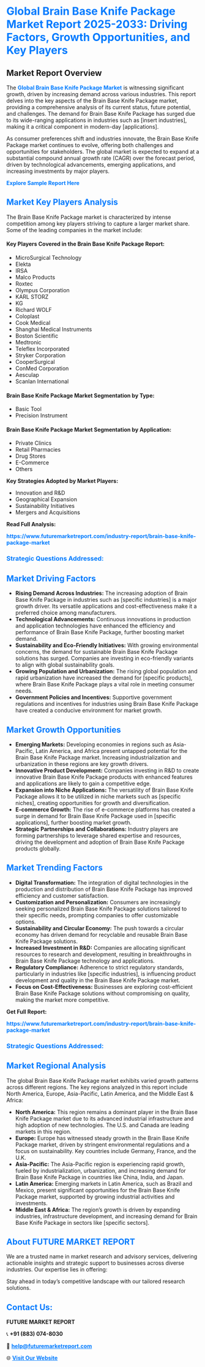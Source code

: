 <h1 style="color: #007BFF;">Global Brain Base Knife Package Market Report 2025-2033: Driving Factors, Growth Opportunities, and Key Players</h1>

<section id="overview">
<h2>Market Report Overview</h2>
<p>The <a href="https://www.futuremarketreport.com/industry-report/brain-base-knife-package-market" style="color: #007BFF; text-decoration: none;"><strong>Global Brain Base Knife Package Market</strong></a> is witnessing significant growth, driven by increasing demand across various industries. This report delves into the key aspects of the Brain Base Knife Package market, providing a comprehensive analysis of its current status, future potential, and challenges. The demand for Brain Base Knife Package has surged due to its wide-ranging applications in industries such as [insert industries], making it a critical component in modern-day [applications].</p>
<p>As consumer preferences shift and industries innovate, the Brain Base Knife Package market continues to evolve, offering both challenges and opportunities for stakeholders. The global market is expected to expand at a substantial compound annual growth rate (CAGR) over the forecast period, driven by technological advancements, emerging applications, and increasing investments by major players.</p>
</section>

<section id="overview">
<p><a href="https://www.futuremarketreport.com/request-sample/reportId=104362" style="color: #007BFF; text-decoration: none;"><strong>Explore Sample Report Here</strong></a></p>
</section>

<section id="key-players">
<h2 style="color: #007BFF;">Market Key Players Analysis</h2>
<p>The Brain Base Knife Package market is characterized by intense competition among key players striving to capture a larger market share. Some of the leading companies in the market include:</p>
<h4>Key Players Covered in the Brain Base Knife Package Report:</h4>
<ul><li>MicroSurgical Technology</li><li>Elekta</li><li>IRSA</li><li>Malco Products</li><li>Roxtec</li><li>Olympus Corporation</li><li>KARL STORZ</li><li>KG</li><li>Richard WOLF</li><li>Coloplast</li><li>Cook Medical</li><li>Shanghai Medical Instruments</li><li>Boston Scientific</li><li>Medtronic</li><li>Teleflex Incorporated</li><li>Stryker Corporation</li><li>CooperSurgical</li><li>ConMed Corporation</li><li>Aesculap</li><li>Scanlan International</li></ul>
<h4>Brain Base Knife Package Market Segmentation by Type:</h4>
<ul><li>Basic Tool</li><li>Precision Instrument</li></ul>

<h4>Brain Base Knife Package Market Segmentation by Application:</h4>
<ul><li>Private Clinics</li><li>Retail Pharmacies</li><li>Drug Stores</li><li>E-Commerce</li><li>Others</li></ul>
<p><strong>Key Strategies Adopted by Market Players:</strong></p>
<ul>
<li>Innovation and R&D</li>
<li>Geographical Expansion</li>
<li>Sustainability Initiatives</li>
<li>Mergers and Acquisitions</li>
</ul>
</section>

<section>
<p><strong>Read Full Analysis: </strong></p><a href="https://www.futuremarketreport.com/industry-report/brain-base-knife-package-market" style="color: #007BFF; text-decoration: none;"><strong>https://www.futuremarketreport.com/industry-report/brain-base-knife-package-market</strong></a>
<h3 style="color: #007BFF;">Strategic Questions Addressed:</h3>
</section>

<section id="driving-factors">
<h2 style="color: #007BFF;">Market Driving Factors</h2>
<ul>
<li><strong>Rising Demand Across Industries:</strong> The increasing adoption of Brain Base Knife Package in industries such as [specific industries] is a major growth driver. Its versatile applications and cost-effectiveness make it a preferred choice among manufacturers.</li>
<li><strong>Technological Advancements:</strong> Continuous innovations in production and application technologies have enhanced the efficiency and performance of Brain Base Knife Package, further boosting market demand.</li>
<li><strong>Sustainability and Eco-Friendly Initiatives:</strong> With growing environmental concerns, the demand for sustainable Brain Base Knife Package solutions has surged. Companies are investing in eco-friendly variants to align with global sustainability goals.</li>
<li><strong>Growing Population and Urbanization:</strong> The rising global population and rapid urbanization have increased the demand for [specific products], where Brain Base Knife Package plays a vital role in meeting consumer needs.</li>
<li><strong>Government Policies and Incentives:</strong> Supportive government regulations and incentives for industries using Brain Base Knife Package have created a conducive environment for market growth.</li>
</ul>
</section>

<section id="growth-opportunities">
<h2 style="color: #007BFF;">Market Growth Opportunities</h2>
<ul>
<li><strong>Emerging Markets:</strong> Developing economies in regions such as Asia-Pacific, Latin America, and Africa present untapped potential for the Brain Base Knife Package market. Increasing industrialization and urbanization in these regions are key growth drivers.</li>
<li><strong>Innovative Product Development:</strong> Companies investing in R&D to create innovative Brain Base Knife Package products with enhanced features and applications are likely to gain a competitive edge.</li>
<li><strong>Expansion into Niche Applications:</strong> The versatility of Brain Base Knife Package allows it to be utilized in niche markets such as [specific niches], creating opportunities for growth and diversification.</li>
<li><strong>E-commerce Growth:</strong> The rise of e-commerce platforms has created a surge in demand for Brain Base Knife Package used in [specific applications], further boosting market growth.</li>
<li><strong>Strategic Partnerships and Collaborations:</strong> Industry players are forming partnerships to leverage shared expertise and resources, driving the development and adoption of Brain Base Knife Package products globally.</li>
</ul>
</section>

<section id="trending-factors">
<h2 style="color: #007BFF;">Market Trending Factors</h2>
<ul>
<li><strong>Digital Transformation:</strong> The integration of digital technologies in the production and distribution of Brain Base Knife Package has improved efficiency and customer satisfaction.</li>
<li><strong>Customization and Personalization:</strong> Consumers are increasingly seeking personalized Brain Base Knife Package solutions tailored to their specific needs, prompting companies to offer customizable options.</li>
<li><strong>Sustainability and Circular Economy:</strong> The push towards a circular economy has driven demand for recyclable and reusable Brain Base Knife Package solutions.</li>
<li><strong>Increased Investment in R&D:</strong> Companies are allocating significant resources to research and development, resulting in breakthroughs in Brain Base Knife Package technology and applications.</li>
<li><strong>Regulatory Compliance:</strong> Adherence to strict regulatory standards, particularly in industries like [specific industries], is influencing product development and quality in the Brain Base Knife Package market.</li>
<li><strong>Focus on Cost-Effectiveness:</strong> Businesses are exploring cost-efficient Brain Base Knife Package solutions without compromising on quality, making the market more competitive.</li>
</ul>
</section>

<section>
<p><strong>Get Full Report: </strong></p><a href="https://www.futuremarketreport.com/industry-report/brain-base-knife-package-market" style="color: #007BFF; text-decoration: none;"><strong>https://www.futuremarketreport.com/industry-report/brain-base-knife-package-market</strong></a>
<h3 style="color: #007BFF;">Strategic Questions Addressed:</h3>
</section>


<section id="regional-analysis">
<h2 style="color: #007BFF;">Market Regional Analysis</h2>
<p>The global Brain Base Knife Package market exhibits varied growth patterns across different regions. The key regions analyzed in this report include North America, Europe, Asia-Pacific, Latin America, and the Middle East & Africa:</p>
<ul>
<li><strong>North America:</strong> This region remains a dominant player in the Brain Base Knife Package market due to its advanced industrial infrastructure and high adoption of new technologies. The U.S. and Canada are leading markets in this region.</li>
<li><strong>Europe:</strong> Europe has witnessed steady growth in the Brain Base Knife Package market, driven by stringent environmental regulations and a focus on sustainability. Key countries include Germany, France, and the U.K.</li>
<li><strong>Asia-Pacific:</strong> The Asia-Pacific region is experiencing rapid growth, fueled by industrialization, urbanization, and increasing demand for Brain Base Knife Package in countries like China, India, and Japan.</li>
<li><strong>Latin America:</strong> Emerging markets in Latin America, such as Brazil and Mexico, present significant opportunities for the Brain Base Knife Package market, supported by growing industrial activities and investments.</li>
<li><strong>Middle East & Africa:</strong> The region’s growth is driven by expanding industries, infrastructure development, and increasing demand for Brain Base Knife Package in sectors like [specific sectors].</li>
</ul>
</section>

<footer>
<h2 style="color: #007BFF;">About FUTURE MARKET REPORT</h2>
<p>We are a trusted name in market research and advisory services, delivering actionable insights and strategic support to businesses across diverse industries. Our expertise lies in offering:</p>

<p>Stay ahead in today’s competitive landscape with our tailored research solutions.</p>

<h2 style="color: #007BFF;">Contact Us:</h2>
<p><strong>FUTURE MARKET REPORT</strong></p>
<p>📞 <strong>+91 (883) 074-8030</strong></p>
<p>📧 <strong><a href="mailto:help@futuremarketreport.com" style="color: #007BFF;">help@futuremarketreport.com</a></strong></p>
<p>🌐 <strong><a href="https://www.futuremarketreport.com/" style="color: #007BFF;">Visit Our Website</a></strong></p>
</footer>